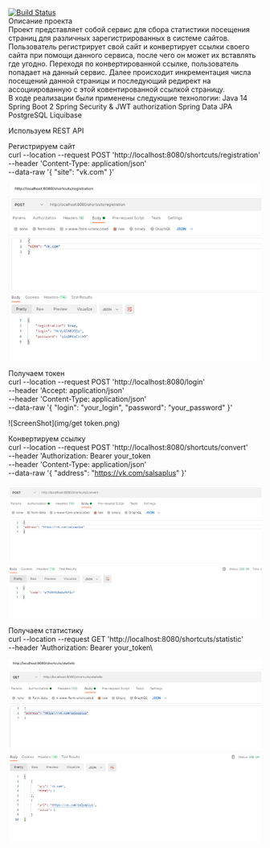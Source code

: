 [![Build Status](https://travis-ci.com/Denis-Sotnikov/job4j_url_shortcut.svg?branch=master)](https://travis-ci.com/Denis-Sotnikov/job4j_url_shortcut)
<br>
Описание проекта<br>
Проект представляет собой сервис для сбора статистики посещения страниц для различных зарегистрированных в системе сайтов.
Пользователь регистрирует свой сайт и конвертирует ссылки своего сайта при помощи данного сервиса, после чего он может их вставлять где угодно.
Переходя по конвертированной ссылке, пользователь попадает на данный сервис. Далее происходит инкрементация числа посещений данной страницы и последующий редирект на ассоциированную с этой ковентированной ссылкой страницу.
<br>
В ходе реализации были применены следующие технологии:
Java 14
Spring Boot 2
Spring Security & JWT authorization
Spring Data JPA
PostgreSQL
Liquibase
<br>

Используем REST API<br>

Регистрируем сайт<br>
curl --location --request POST 'http://localhost:8080/shortcuts/registration' \
--header 'Content-Type: application/json' \
--data-raw '{
    "site": "vk.com"
}'
<br>

![ScreenShot](img/registration.png)

Получаем токен<br>
curl --location --request POST 'http://localhost:8080/login' \
--header 'Accept: application/json' \
--header 'Content-Type: application/json' \
--data-raw '{
    "login": "your_login",
    "password": "your_password"
}'<br>

![ScreenShot](img/get token.png)
<br>

Конвертируем ссылку<br>
curl --location --request POST 'http://localhost:8080/shortcuts/convert' \
--header 'Authorization: Bearer your_token\
--header 'Content-Type: application/json' \
--data-raw '{
    "address": "https://vk.com/salsaplus"
}'<br>

  ![ScreenShot](img/convert.png)
  <br>

Получаем статистику<br>
curl --location --request GET 'http://localhost:8080/shortcuts/statistic' \
--header 'Authorization: Bearer your_token\

  ![ScreenShot](img/statistic.png)
  <br><br>

